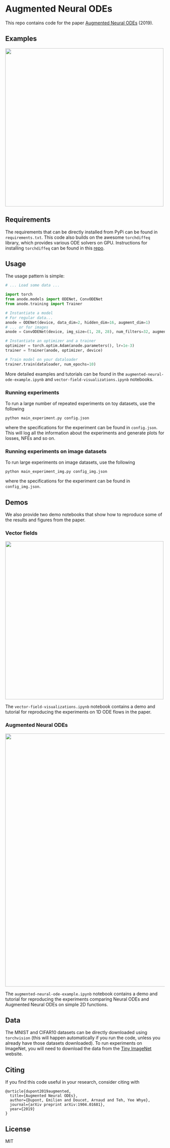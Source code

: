 # Augmented Neural ODEs

This repo contains code for the paper [Augmented Neural ODEs](https://arxiv.org/abs/1904.01681) (2019).

## Examples

<img src="https://github.com/EmilienDupont/augmented-neural-odes/raw/master/imgs/summary.gif" width="500">

## Requirements

The requirements that can be directly installed from PyPi can be found in `requirements.txt`. This code also builds on the awesome `torchdiffeq` library, which provides various ODE solvers on GPU. Instructions for installing `torchdiffeq` can be found in this [repo](https://github.com/rtqichen/torchdiffeq).

## Usage

The usage pattern is simple:

```python
# ... Load some data ...

import torch
from anode.models import ODENet, ConvODENet
from anode.training import Trainer

# Instantiate a model
# For regular data...
anode = ODENet(device, data_dim=2, hidden_dim=16, augment_dim=1)
# ... or for images
anode = ConvODENet(device, img_size=(1, 28, 28), num_filters=32, augment_dim=1)

# Instantiate an optimizer and a trainer
optimizer = torch.optim.Adam(anode.parameters(), lr=1e-3)
trainer = Trainer(anode, optimizer, device)

# Train model on your dataloader
trainer.train(dataloader, num_epochs=10)
```

More detailed examples and tutorials can be found in the `augmented-neural-ode-example.ipynb` and `vector-field-visualizations.ipynb` notebooks.

### Running experiments

To run a large number of repeated experiments on toy datasets, use the following

```
python main_experiment.py config.json
```

where the specifications for the experiment can be found in `config.json`. This will log all the information about the experiments and generate plots for losses, NFEs and so on.

### Running experiments on image datasets

To run large experiments on image datasets, use the following

```
python main_experiment_img.py config_img.json
```

where the specifications for the experiment can be found in `config_img.json`.

## Demos

We also provide two demo notebooks that show how to reproduce some of the results and figures from the paper.

### Vector fields

<img src="https://github.com/EmilienDupont/augmented-neural-odes/raw/master/imgs/vector_field.png" width="500">

The `vector-field-visualizations.ipynb` notebook contains a demo and tutorial for reproducing the experiments on 1D ODE flows in the paper.

### Augmented Neural ODEs

<img src="https://github.com/EmilienDupont/augmented-neural-odes/raw/master/imgs/feature_history.png" width="800">

The `augmented-neural-ode-example.ipynb` notebook contains a demo and tutorial for reproducing the experiments comparing Neural ODEs and Augmented Neural ODEs on simple 2D functions.

## Data

The MNIST and CIFAR10 datasets can be directly downloaded using `torchvision` (this will happen automatically if you run the code, unless you already have those datasets downloaded). To run experiments on ImageNet, you will need to download the data from the [Tiny ImageNet](https://tiny-imagenet.herokuapp.com/) website.

## Citing

If you find this code useful in your research, consider citing with

```
@article{dupont2019augmented,
  title={Augmented Neural ODEs},
  author={Dupont, Emilien and Doucet, Arnaud and Teh, Yee Whye},
  journal={arXiv preprint arXiv:1904.01681},
  year={2019}
}
```

## License

MIT
